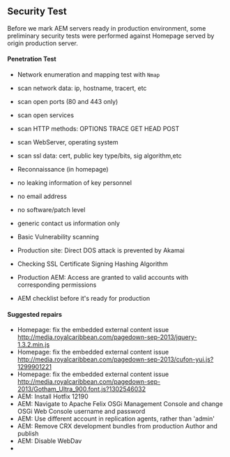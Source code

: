## Security Test

Before we mark AEM servers ready in production environment, some preliminary security tests were performed against Homepage served by origin production server.

#### Penetration Test
- Network enumeration and mapping test with `Nmap`
 - scan network data: ip, hostname, tracert, etc
 - scan open ports (80 and 443 only)
 - scan open services
 - scan HTTP methods: OPTIONS TRACE GET HEAD POST
 - scan WebServer, operating system
 - scan ssl data: cert, public key type/bits, sig algorithm,etc  


- Reconnaissance (in homepage)
 - no leaking information of key personnel
 - no email address
 - no software/patch level
 - generic contact us information only


- Basic Vulnerability scanning
 - Production site: Direct DOS attack is prevented by Akamai
 - Checking SSL Certificate Signing Hashing Algorithm
 - Production AEM: Access are granted to valid accounts with corresponding permissions

- AEM checklist before it's ready for production

#### Suggested repairs
- Homepage: fix the embedded external content issue http://media.royalcaribbean.com/pagedown-sep-2013/jquery-1.3.2.min.js
- Homepage: fix the embedded external content issue http://media.royalcaribbean.com/pagedown-sep-2013/cufon-yui.js?1299901221
- Homepage: fix the embedded external content issue http://media.royalcaribbean.com/pagedown-sep-2013/Gotham_Ultra_900.font.js?1302546032
- AEM: Install Hotfix 12190
- AEM: Navigate to Apache Felix OSGi Management Console and change OSGi Web Console username and password
- AEM: Use different account in replication agents, rather than 'admin'
- AEM: Remove CRX development bundles from production Author and publish
- AEM: Disable WebDav
- 
